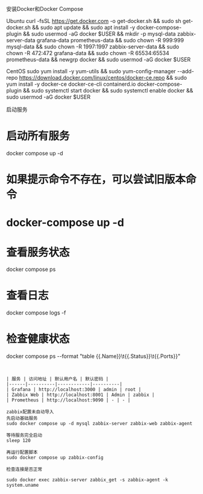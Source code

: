 安装Docker和Docker Compose

Ubuntu
curl -fsSL https://get.docker.com -o get-docker.sh && sudo sh get-docker.sh && sudo apt update && sudo apt install -y docker-compose-plugin && sudo usermod -aG docker $USER && mkdir -p mysql-data zabbix-server-data grafana-data prometheus-data && sudo chown -R 999:999 mysql-data && sudo chown -R 1997:1997 zabbix-server-data && sudo chown -R 472:472 grafana-data && sudo chown -R 65534:65534 prometheus-data && newgrp docker && sudo usermod -aG docker $USER

CentOS
sudo yum install -y yum-utils && sudo yum-config-manager --add-repo https://download.docker.com/linux/centos/docker-ce.repo && sudo yum install -y docker-ce docker-ce-cli containerd.io docker-compose-plugin && sudo systemctl start docker && sudo systemctl enable docker && sudo usermod -aG docker $USER

启动服务
# 启动所有服务
docker compose up -d

# 如果提示命令不存在，可以尝试旧版本命令
# docker-compose up -d

# 查看服务状态
docker compose ps

# 查看日志
docker compose logs -f

# 检查健康状态
docker compose ps --format "table {{.Name}}\t{{.Status}}\t{{.Ports}}"
```


| 服务 | 访问地址 | 默认用户名 | 默认密码 |
|------|----------|------------|----------|
| Grafana | http://localhost:3000 | admin | root |
| Zabbix Web | http://localhost:8001 | Admin | zabbix |
| Prometheus | http://localhost:9090 | - | - |

zabbix配置未自动导入
先启动基础服务
sudo docker compose up -d mysql zabbix-server zabbix-web zabbix-agent

等待服务完全启动
sleep 120

再运行配置脚本
sudo docker compose up zabbix-config

检查连接是否正常

sudo docker exec zabbix-server zabbix_get -s zabbix-agent -k system.uname
